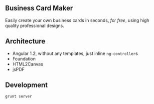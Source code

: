 Business Card Maker
-------------------

Easily create your own business cards in seconds, *for free*, using high quality professional designs.

## Architecture

* Angular 1.2, without any templates, just inline `ng-controller`s
* Foundation
* HTML2Canvas
* jsPDF

## Development

	grunt server

